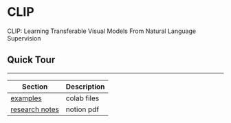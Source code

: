 # CLIP
CLIP: Learning Transferable Visual Models From Natural Language Supervision



## Quick Tour
 
---

|Section|Description|
|----|--------|
[examples](https://github.com/purang2/CLIP/blob/main/examples)|colab files 
[research notes](https://github.com/purang2/CLIP/blob/main/examples)|notion pdf 


